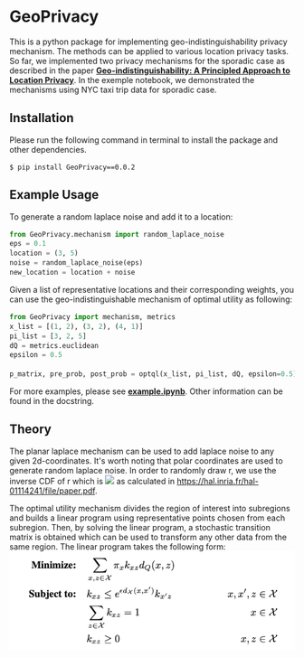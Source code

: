 # GeoPrivacy

This is a python package for implementing geo-indistinguishability privacy mechanism. The methods can be applied to various location privacy tasks. So far, we implemented two privacy mechanisms for the sporadic case as described in the paper **[Geo-indistinguishability: A Principled Approach to Location Privacy](https://hal.inria.fr/hal-01114241/document)**.
In the exemple notebook, we demonstrated the mechanisms using NYC taxi trip data for sporadic case.

## Installation
Please run the following command in terminal to install the package and other dependencies.
```
$ pip install GeoPrivacy==0.0.2
```

## Example Usage
To generate a random laplace noise and add it to a location:
```python
from GeoPrivacy.mechanism import random_laplace_noise
eps = 0.1
location = (3, 5)
noise = random_laplace_noise(eps)
new_location = location + noise
```
Given a list of representative locations and their corresponding weights, you can use the geo-indistinguishable mechanism of optimal utility as following:
```python
from GeoPrivacy import mechanism, metrics
x_list = [(1, 2), (3, 2), (4, 1)]
pi_list = [3, 2, 5]
dQ = metrics.euclidean
epsilon = 0.5

p_matrix, pre_prob, post_prob = optql(x_list, pi_list, dQ, epsilon=0.5)
```
For more examples, please see **[example.ipynb](https://github.com/quao627/GeoPrivacy/blob/main/example.ipynb)**. Other information can be found in the docstring.

## Theory
The planar laplace mechanism can be used to add laplace noise to any given 2d-coordinates. It's worth noting that polar coordinates are used to generate random laplace noise. In order to randomly draw r, we use the inverse CDF of r which is 
<img src="https://render.githubusercontent.com/render/math?math=C_{\epsilon}(r) = \int_{0}^{r} D_{\epsilon, R} (\rho) d\rho = 1 - (1 + \epsilon r)e^{-\epsilon r}">
as calculated in https://hal.inria.fr/hal-01114241/file/paper.pdf.

The optimal utility mechanism divides the region of interest into subregions and builds a linear program using representative points chosen from each subregion. Then, by solving the linear program, a stochastic transition matrix is obtained which can be used to transform any other data from the same region. The linear program takes the following form:
![img](./Data/opt.png)
